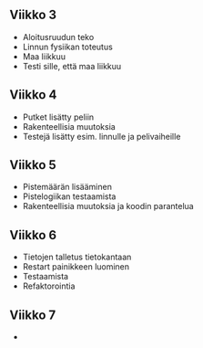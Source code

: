 ## Viikko 3

- Aloitusruudun teko
- Linnun fysiikan toteutus
- Maa liikkuu
- Testi sille, että maa liikkuu

## Viikko 4

- Putket lisätty peliin
- Rakenteellisia muutoksia
- Testejä lisätty esim. linnulle ja pelivaiheille

## Viikko 5

- Pistemäärän lisääminen
- Pistelogiikan testaamista
- Rakenteellisia muutoksia ja koodin parantelua

## Viikko 6

- Tietojen talletus tietokantaan
- Restart painikkeen luominen
- Testaamista
- Refaktorointia

## Viikko 7

- 
